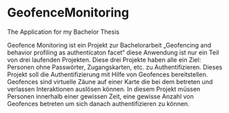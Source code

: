 # GeofenceMonitoring
The Application for my Bachelor Thesis

Geofence Monitoring ist ein Projekt zur Bachelorarbeit „Geofencing and behavior 
profiling as authenticaton facet“ diese Anwendung ist nur ein Teil von drei laufenden Projekten. 
Diese drei Projekte haben alle ein Ziel: Personen ohne Passwörter, Zugangskarten, etc. zu Authentifizieren. 
Dieses Projekt soll die Authentifizierung mit Hilfe von Geofences bereitstellen. 
Geofences sind virtuelle Zäune auf einer Karte die bei dem betreten und verlassen Interaktionen auslösen können.
In diesem Projekt müssen Personen innerhalb einer gewissen Zeit, eine gewisse Anzahl von 
Geofences betreten um sich danach authentifizieren zu können.
